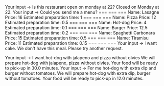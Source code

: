 

Your input ->  Is this restaurant open on monday at 22?
Closed on Monday at 22.
Your input ->  Could you send me a menu?
=== === ===
Name: Lasagne
Price: 16
Estimated preparation time: 1
=== === ===
Name: Pizza
Price: 12
Estimated preparation time: 0.5
=== === ===
Name: Hot-dog
Price: 4
Estimated preparation time: 0.1
=== === ===
Name: Burger
Price: 12.5
Estimated preparation time: 0.2
=== === ===
Name: Spaghetti Carbonara
Price: 15
Estimated preparation time: 0.5
=== === ===
Name: Tiramisu
Price: 11
Estimated preparation time: 0.15
=== === ===
Your input ->  I want cake.
We don't have this meal. Please try another request.

Your input ->  I want hot-dog with jalapeno and pizza without olvies
We will prepare hot-dog with jalapeno, pizza without olvies.
Your food will be ready to pick-up in 30.0 minutes.
Your input ->  For me hot-dog with extra dip and burger without tomatoes.
We will prepare hot-dog with extra dip, burger without tomatoes.
Your food will be ready to pick-up in 12.0 minutes.


